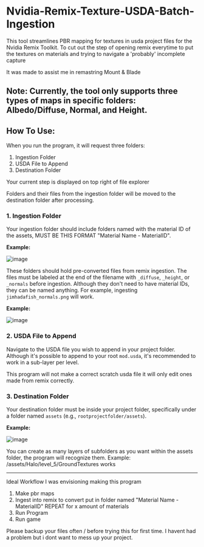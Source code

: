 # Nvidia-Remix-Texture-USDA-Batch-Ingestion

This tool streamlines PBR mapping for textures in usda project files for the Nvidia Remix Toolkit. To cut out the step of opening remix everytime to put the textures on materials and trying to navigate a 'probably' incomplete capture

It was made to assist me in remastring Mount & Blade

## **Note:** Currently, the tool only supports three types of maps in specific folders: Albedo/Diffuse, Normal, and Height.

## How To Use:

When you run the program, it will request three folders:

1. Ingestion Folder
2. USDA File to Append
3. Destination Folder

Your current step is displayed on top right of file explorer

Folders and their files from the ingestion folder will be moved to the destination folder after processing.

### 1. Ingestion Folder
Your ingestion folder should include folders named with the material ID of the assets, MUST BE THIS FORMAT "Material Name - MaterialID".

**Example:**

![image](https://github.com/Night1099/Nvidia-Remix-Texture-USDA-Batch-Ingestion/assets/90132896/08d3a82d-20df-4e28-b008-91bb2248a49c)

These folders should hold pre-converted files from remix ingestion. The files must be labeled at the end of the filename with `_diffuse`, `_height`, or `_normals` before ingestion. Although they don't need to have material IDs, they can be named anything. For example, ingesting `jimhadafish_normals.png` will work.

**Example:**

![image](https://github.com/Night1099/Nvidia-Remix-Texture-USDA-Batch-Ingestion/assets/90132896/cde97a51-9b26-447f-806a-b6156e1b58f3)

### 2. USDA File to Append
Navigate to the USDA file you wish to append in your project folder. Although it's possible to append to your root `mod.usda`, it's recommended to work in a sub-layer per level.

This program will not make a correct scratch usda file it will only edit ones made from remix correctly.

### 3. Destination Folder
Your destination folder must be inside your project folder, specifically under a folder named `assets` (e.g., `rootprojectfolder/assets`).

**Example:**

![image](https://github.com/Night1099/Nvidia-Remix-Texture-USDA-Batch-Ingestion/assets/90132896/54f42439-caf9-41e2-93e4-60bd3420c0d2)

You can create as many layers of subfolders as you want within the assets folder, the program will recognize them.
Example: /assets/Halo/level_5/GroundTextures works

----------------------------------------------------------------------------------------------------------------------------------------------------------------------------------------------------------------------------------------------
Ideal Workflow I was envisioning making this program

1. Make pbr maps
2. Ingest into remix to convert put in folder named "Material Name - MaterialID" REPEAT for x amount of materials
3. Run Program
4. Run game

Please backup your files often / before trying this for first time. I havent had a problem but i dont want to mess up your project.
